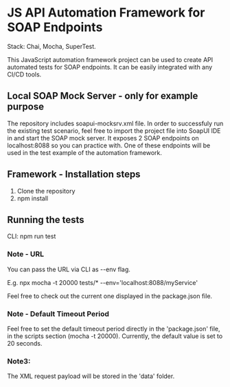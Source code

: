 # JS API Automation Framework for SOAP Endpoints

Stack: Chai, Mocha, SuperTest.

This JavaScript automation framework project can be used to create API automated tests for SOAP endpoints. It can be easily integrated with any CI/CD tools.

## Local SOAP Mock Server - only for example purpose
The repository includes soapui-mocksrv.xml file. In order to successfuly run the existing test scenario, feel free to import the project file into SoapUI IDE in and start the SOAP mock server. It exposes 2 SOAP endpoints on localhost:8088 so you can practice with. One of these endpoints will be used in the test example of the automation framework.



## Framework - Installation steps
1. Clone the repository
2. npm install

## Running the tests
CLI: npm run test

### Note - URL
You can pass the URL via CLI as --env flag.

E.g. npx mocha -t 20000 tests/* --env='localhost:8088/myService'

Feel free to check out the current one displayed in the package.json file.

### Note - Default Timeout Period
Feel free to set the default timeout period directly in the 'package.json' file, in the scripts section (mocha -t 20000). Currently, the default value is set to 20 seconds.

### Note3: 
The XML request payload will be stored in the 'data' folder.
